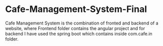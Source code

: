 # Cafe-Management-System-Final
Cafe Management System is the combination of fronted and backend of a website, where Frontend folder contains the angular project and for backend I have used the spring boot  which contains inside com.cafe.in folder.
